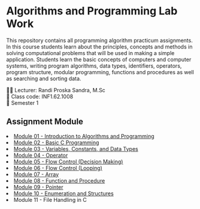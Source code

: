 # Algorithms and Programming Lab Work
This repository contains all programming algorithm practicum assignments. In this course students learn about the principles, concepts and methods in solving computational problems that will be used in making a simple application. Students learn the basic concepts of computers and computer systems, writing program algorithms, data types, identifiers, operators, program structure, modular programming, functions and procedures as well as searching and sorting data.

🧑‍🏫️ Lecturer: Randi Proska Sandra, M.Sc<br>
🏫️ Class code: INF1.62.1008<br>
📒️ Semester 1<br>

## Assignment Module
<list>
  <li><a href="Module 1 - Introduction to Algorithms and Programming">Module 01 - Introduction to Algorithms and Programming</a></li>
  <li><a href="Module 2 - Basic C Programming">Module 02 - Basic C Programming</a></li>
  <li><a href="Module 3 - Variables, Constants, and Data Types">Module 03 - Variables, Constants, and Data Types</a></li>
  <li><a href="Module 4 - Operator">Module 04 - Operator</a></li>
  <li><a href="Module 5 - Flow Control (Decision Making)">Module 05 - Flow Control (Decision Making)</a></li>
  <li><a href="Module 6 - Flow Control (Looping)">Module 06 - Flow Control (Looping)</a></li>
  <li><a href="Module 7 - Array">Module 07 - Array</a></li>
  <li><a href="Module 8 - Function and Procedure">Module 08 - Function and Procedure</a></li>
  <li><a href="Module 9 - Pointer">Module 09 - Pointer</a></li>
  <li><a href="Module 10 - Enumeration and Structures">Module 10 - Enumeration and Structures</a></li>
  <li>Module 11 - File Handling in C</li>
</list>
